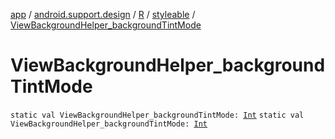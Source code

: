 [app](../../../index.md) / [android.support.design](../../index.md) / [R](../index.md) / [styleable](index.md) / [ViewBackgroundHelper_backgroundTintMode](.)

# ViewBackgroundHelper_backgroundTintMode

`static val ViewBackgroundHelper_backgroundTintMode: `[`Int`](https://kotlinlang.org/api/latest/jvm/stdlib/kotlin/-int/index.html)
`static val ViewBackgroundHelper_backgroundTintMode: `[`Int`](https://kotlinlang.org/api/latest/jvm/stdlib/kotlin/-int/index.html)